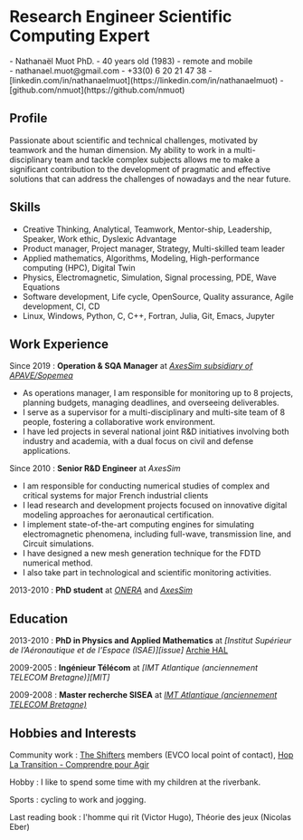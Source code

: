 # Research Engineer Scientific Computing Expert

<div class="section headerInfo">
- Nathanaël Muot PhD.
- 40 years old (1983) 
- remote and mobile 
</div>

<div class="section headerInfo">
- nathanael.muot@gmail.com
- +33(0) 6 20 21 47 38
- [linkedin.com/in/nathanaelmuot](https://linkedin.com/in/nathanaelmuot)
- [github.com/nmuot](https://github.com/nmuot)
</div>



## Profile

Passionate about scientific and technical challenges, motivated by teamwork and the human dimension. My ability to work in a multi-disciplinary team and tackle complex subjects allows me to make a significant contribution to the development of pragmatic and effective solutions that can address the challenges of nowadays and the near future.

## Skills

- Creative Thinking, Analytical, Teamwork, Mentor-ship, Leadership, Speaker, Work ethic, Dyslexic Advantage
- Product manager, Project manager, Strategy, Multi-skilled team leader
- Applied mathematics, Algorithms, Modeling, High-performance computing (HPC), Digital Twin
- Physics, Electromagnetic, Simulation, Signal processing, PDE, Wave Equations
- Software development, Life cycle, OpenSource, Quality assurance, Agile development, CI, CD
- Linux, Windows, Python, C, C++, Fortran, Julia, Git, Emacs, Jupyter

## Work Experience

Since 2019 
: **Operation & SQA Manager** at *[AxesSim subsidiary of APAVE/Sopemea ][axs]* 

- As operations manager, I am responsible for monitoring up to 8 projects, planning budgets, managing deadlines, and overseeing deliverables.
- I serve as a supervisor for a multi-disciplinary and multi-site team of 8 people, fostering a collaborative work environment.
- I have led projects in several national joint R&D initiatives involving both industry and academia, with a dual focus on civil and defense applications.

Since 2010 
: **Senior R&D Engineer** at *AxesSim*

- I am responsible for conducting numerical studies of complex and critical systems for major French industrial clients
- I lead research and development projects focused on innovative digital modeling approaches for aeronautical certification.
- I implement state-of-the-art computing engines for simulating electromagnetic phenomena, including full-wave, transmission line, and Circuit simulations.
- I have designed a new mesh generation technique for the FDTD numerical method.
- I also take part in technological and scientific monitoring activities.

2013-2010
:   **PhD student** at *[ONERA][onera]* and *[AxesSim][axs]* 

## Education

2013-2010
:   **PhD in Physics and Applied Mathematics** at *[Institut Supérieur de l’Aéronautique et de l’Espace (ISAE)][issue]* [Archie HAL][these]

2009-2005
:   **Ingénieur Télécom** at *[IMT Atlantique (anciennement TELECOM Bretagne)][MIT]*

2009-2008
:   **Master recherche SISEA** at *[IMT Atlantique (anciennement TELECOM Bretagne)][imt]*

## Hobbies and Interests

Community work
: [The Shifters](https://theshiftproject.org/en/team/#shifters) members (EVCO local point of contact), [Hop La Transition - Comprendre pour Agir](http://hoplatransition.org/)

Hobby
: I like to spend some time with my children at the riverbank.

Sports
: cycling to work and jogging.

Last reading book
: l'homme qui rit (Victor Hugo), Théorie des jeux (Nicolas Eber)

[cvpdf]: https://github.com/nmuot/curriculum/raw/master/cv_nmuot.pdf
[linkedin]: https://linkedin.com/in/nathanaelmuot
[twitter]: https://twitter.com/NathanaelMuot
[github]: https://github.com/nmuot
[axs]: http://www.axessim.eu/
[these]: http://tel.archives-ouvertes.fr/tel-00841708/
[onera]: http://www.onera.fr/en/demr
[imt]: http://www.imt-atlantique.fr/
[isae]: https://www.isae-supaero.fr/en/

[2018mathinnov]: http://bizzandbuzz.alsace/sessions/mathematiques-de-linnovation/
[2015mathindus]: http://smai.emath.fr/spip.php?article554&amp;amp;amp;amp;amp;amp;amp;amp;amp;amp;lang=fr
[2017mesochallenge]: https://www.calmip.univ-toulouse.fr/spip.php?article559

[17-20_conforme2]: https://www.axessim.fr/projects
[15-18_horoch]: https://www.axessim.fr/projects
[13-16_conforme]: http://www.agence-nationale-recherche.fr/Projet-ANR-12-ASTR-0042
[12-14_great]: https://www.axessim.fr/projects
